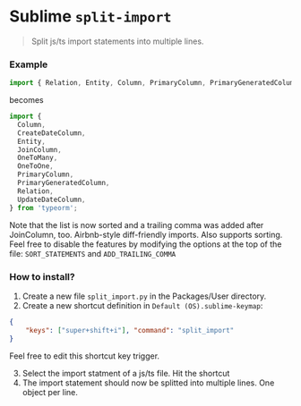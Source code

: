 # Sublime `split-import`

> Split js/ts import statements into multiple lines.

### Example
```javascript
import { Relation, Entity, Column, PrimaryColumn, PrimaryGeneratedColumn, OneToOne, OneToMany, CreateDateColumn, UpdateDateColumn, JoinColumn } from 'typeorm';
```

becomes

```javascript
import {
  Column,
  CreateDateColumn,
  Entity,
  JoinColumn,
  OneToMany,
  OneToOne,
  PrimaryColumn,
  PrimaryGeneratedColumn,
  Relation,
  UpdateDateColumn,
} from 'typeorm';
```

Note that the list is now sorted and a trailing comma was added after JoinColumn, too. Airbnb-style diff-friendly imports. Also supports sorting. Feel free to disable the features by modifying the options at the top of the file: `SORT_STATEMENTS` and `ADD_TRAILING_COMMA`


### How to install?
1. Create a new file `split_import.py` in the Packages/User directory.
2. Create a new shortcut definition in `Default (OS).sublime-keymap`: 
```json
{
    "keys": ["super+shift+i"], "command": "split_import"
}
```

Feel free to edit this shortcut key trigger.

3. Select the import statment of a js/ts file. Hit the shortcut
4. The import statement should now be splitted into multiple lines. One object per line.

